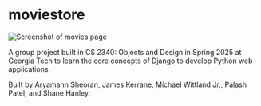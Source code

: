 # moviestore

![Screenshot of movies page](https://github.com/user-attachments/assets/83c2b69f-53fa-4496-a975-6c3f1b3a70d5)

A group project built in CS 2340: Objects and Design in Spring 2025 at Georgia Tech to learn the core concepts of Django
to develop Python web applications.

Built by Aryamann Sheoran, James Kerrane, Michael Wittland Jr., Palash Patel, and Shane Hanley.
